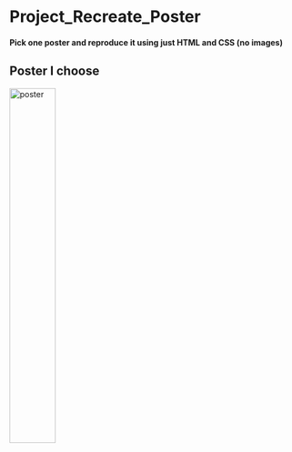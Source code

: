 # Project_Recreate_Poster

#### Pick one poster and reproduce it using just HTML and CSS (no images)

## Poster I choose
<img src="https://github.com/Abbbyccc/TPXimpact_takehome_callenge/blob/065525afa64fd3fb81beeda243e8e7b90f196dc8/poster_to_recreate.jpg" alt="poster" width="40%"/>
